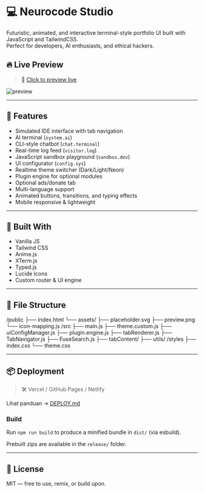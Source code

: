# 💻 Neurocode Studio

Futuristic, animated, and interactive terminal-style portfolio UI built with JavaScript and TailwindCSS.  
Perfect for developers, AI enthusiasts, and ethical hackers.

## 🔥 Live Preview

> 🧪 [Click to preview live](https://yourname.github.io/neurocode-studio)

![preview](public/assets/preview.png)

---

## 🧠 Features

- Simulated IDE interface with tab navigation
- AI terminal (`system.ai`)
- CLI-style chatbot (`chat.terminal`)
- Real-time log feed (`visitor.log`)
- JavaScript sandbox playground (`sandbox.dev`)
- UI configurator (`config.sys`)
- Realtime theme switcher (Dark/Light/Neon)
- Plugin engine for optional modules
- Optional ads/donate tab
- Multi-language support
- Animated buttons, transitions, and typing effects
- Mobile responsive & lightweight

---

## 🚀 Built With

- Vanilla JS
- Tailwind CSS
- Anime.js
- XTerm.js
- Typed.js
- Lucide Icons
- Custom router & UI engine

---

## 📂 File Structure

/public
├── index.html
└── assets/
    ├── placeholder.svg
    ├── preview.png
    └── icon-mapping.js
/src
├── main.js
├── theme.custom.js
├── uiConfigManager.js
├── plugin.engine.js
├── tabRenderer.js
├── TabNavigator.js
├── FuseSearch.js
├── tabContent/
├── utils/
/styles
├── index.css
└── theme.css

---

## 📦 Deployment

> 🛠 Vercel / GitHub Pages / Netlify

Lihat panduan → [DEPLOY.md](DEPLOY.md)

### Build

Run `npm run build` to produce a minified bundle in `dist/` (via esbuild).

Prebuilt zips are available in the `release/` folder.

---

## 📄 License

MIT — free to use, remix, or build upon.
